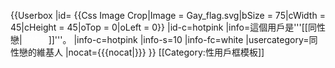 {{Userbox
  |id= {{Css Image Crop|Image = Gay_flag.svg|bSize = 75|cWidth = 45|cHeight = 45|oTop = 0|oLeft = 0}}
  |id-c=hotpink
  |info=這個用戶是'''[[同性戀|<span style="color:white;">同性戀</span>]]'''。
  |info-c=hotpink
  |info-s=10
  |info-fc=white
  |usercategory=同性戀的維基人
  |nocat={{{nocat|}}}
}}
<noinclude>
[[Category:性用戶框模板]]
</noinclude>